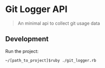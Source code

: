 # Git Logger API
> An minimal api to collect git usage data

## Development

Run the project:
```shell
~/[path_to_project]$ruby ./git_logger.rb
```

